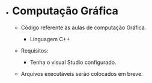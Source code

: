 * # Computação Gráfica

  * Código referente às aulas de computação Gráfica.
    * Linguagem C++

  

  * Requisitos:

    * Tenha o visual Studio configurado.

      

  * Arquivos executáveis serão colocados em breve.